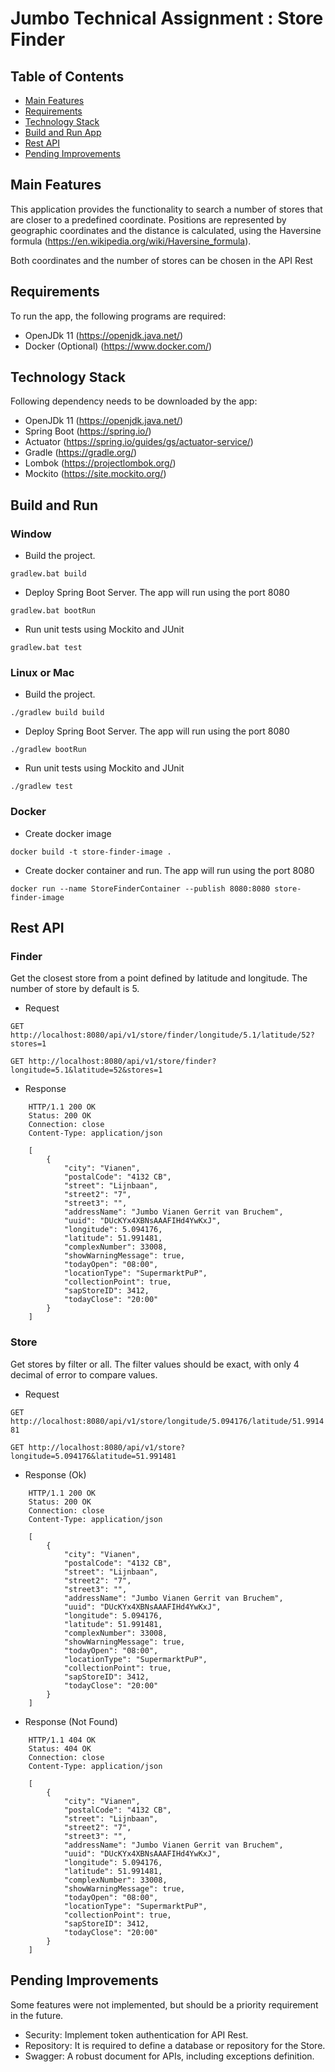 # Jumbo Technical Assignment : Store Finder


## Table of Contents
- [Main Features](#main-features)
- [Requirements](#requirements)
- [Technology Stack](#technology-stack)
- [Build and Run App](#build-and-run)
- [Rest API](#rest-api)
- [Pending Improvements](#pending-improvements)


## Main Features

This application provides the functionality to search a number of stores that are closer to a predefined coordinate. Positions are represented by geographic coordinates and the distance is calculated, using the Haversine formula (https://en.wikipedia.org/wiki/Haversine_formula). 

Both coordinates and the number of stores can be chosen in the API Rest

## Requirements

To run the app, the following programs are required:

* OpenJDk 11 (https://openjdk.java.net/)
* Docker (Optional) (https://www.docker.com/)

## Technology Stack

Following dependency needs to be downloaded by the app:

* OpenJDk 11 (https://openjdk.java.net/)
* Spring Boot (https://spring.io/)
* Actuator (https://spring.io/guides/gs/actuator-service/)
* Gradle (https://gradle.org/)
* Lombok (https://projectlombok.org/)
* Mockito (https://site.mockito.org/)

## Build and Run

### Window

- Build the project.
```
gradlew.bat build
```

- Deploy Spring Boot Server. The app will run using the port 8080
```
gradlew.bat bootRun
```

- Run unit tests using Mockito and JUnit
```
gradlew.bat test
```

### Linux or Mac

- Build the project.
```
./gradlew build build
```

- Deploy Spring Boot Server. The app will run using the port 8080
```
./gradlew bootRun
```

- Run unit tests using Mockito and JUnit
```
./gradlew test
```

### Docker

- Create docker image
```
docker build -t store-finder-image .
```

- Create docker container and run. The app will run using the port 8080
```
docker run --name StoreFinderContainer --publish 8080:8080 store-finder-image
```

## Rest API

### Finder

Get the closest store from a point defined by latitude and longitude. The number of store by default is 5.

- Request 

`GET http://localhost:8080/api/v1/store/finder/longitude/5.1/latitude/52?stores=1`

`GET http://localhost:8080/api/v1/store/finder?longitude=5.1&latitude=52&stores=1`

- Response
```
    HTTP/1.1 200 OK
    Status: 200 OK
    Connection: close
    Content-Type: application/json

    [
        {
            "city": "Vianen",
            "postalCode": "4132 CB",
            "street": "Lijnbaan",
            "street2": "7",
            "street3": "",
            "addressName": "Jumbo Vianen Gerrit van Bruchem",
            "uuid": "DUcKYx4XBNsAAAFIHd4YwKxJ",
            "longitude": 5.094176,
            "latitude": 51.991481,
            "complexNumber": 33008,
            "showWarningMessage": true,
            "todayOpen": "08:00",
            "locationType": "SupermarktPuP",
            "collectionPoint": true,
            "sapStoreID": 3412,
            "todayClose": "20:00"
        }
    ]
```
### Store

Get stores by filter or all. The filter values should be exact, with only 4 decimal of error to compare values.

- Request

`GET http://localhost:8080/api/v1/store/longitude/5.094176/latitude/51.991481`

`GET http://localhost:8080/api/v1/store?longitude=5.094176&latitude=51.991481`

- Response (Ok) 
```
    HTTP/1.1 200 OK
    Status: 200 OK
    Connection: close
    Content-Type: application/json

    [
        {
            "city": "Vianen",
            "postalCode": "4132 CB",
            "street": "Lijnbaan",
            "street2": "7",
            "street3": "",
            "addressName": "Jumbo Vianen Gerrit van Bruchem",
            "uuid": "DUcKYx4XBNsAAAFIHd4YwKxJ",
            "longitude": 5.094176,
            "latitude": 51.991481,
            "complexNumber": 33008,
            "showWarningMessage": true,
            "todayOpen": "08:00",
            "locationType": "SupermarktPuP",
            "collectionPoint": true,
            "sapStoreID": 3412,
            "todayClose": "20:00"
        }
    ]
```

- Response (Not Found)
```
    HTTP/1.1 404 OK
    Status: 404 OK
    Connection: close
    Content-Type: application/json

    [
        {
            "city": "Vianen",
            "postalCode": "4132 CB",
            "street": "Lijnbaan",
            "street2": "7",
            "street3": "",
            "addressName": "Jumbo Vianen Gerrit van Bruchem",
            "uuid": "DUcKYx4XBNsAAAFIHd4YwKxJ",
            "longitude": 5.094176,
            "latitude": 51.991481,
            "complexNumber": 33008,
            "showWarningMessage": true,
            "todayOpen": "08:00",
            "locationType": "SupermarktPuP",
            "collectionPoint": true,
            "sapStoreID": 3412,
            "todayClose": "20:00"
        }
    ]
```
## Pending Improvements

Some features were not implemented, but should be a priority requirement in the future.

- Security: Implement token authentication for API Rest.
- Repository: It is required to define a database or repository for the Store.
- Swagger: A robust document for APIs, including exceptions definition.
